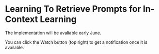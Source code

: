 # Learning To Retrieve Prompts for In-Context Learning

The implementation will be avaliable early June.

You can click the Watch button (top right) to get a notification once it is available.
